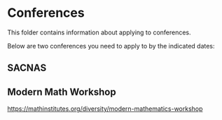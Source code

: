 # Conferences

This folder contains information about applying to conferences. 

Below are two conferences you need to apply to by the indicated dates:

## SACNAS 



## Modern Math Workshop

https://mathinstitutes.org/diversity/modern-mathematics-workshop 
